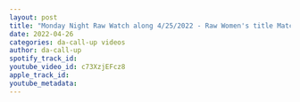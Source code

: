 ```yaml
---
layout: post
title: "Monday Night Raw Watch along 4/25/2022 - Raw Women's title Match- Bianca Belair vs Sonia Deville"
date: 2022-04-26
categories: da-call-up videos
author: da-call-up
spotify_track_id: 
youtube_video_id: c73XzjEFcz8
apple_track_id: 
youtube_metadata: 
---
```

